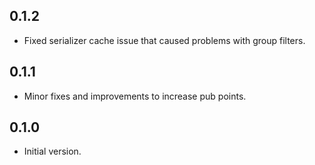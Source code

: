 ## 0.1.2

- Fixed serializer cache issue that caused problems with group filters.

## 0.1.1

- Minor fixes and improvements to increase pub points.

## 0.1.0

- Initial version.

